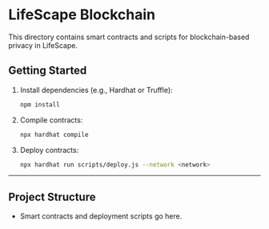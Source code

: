# LifeScape Blockchain

This directory contains smart contracts and scripts for blockchain-based privacy in LifeScape.

## Getting Started

1. Install dependencies (e.g., Hardhat or Truffle):
   ```bash
   npm install
   ```
2. Compile contracts:
   ```bash
   npx hardhat compile
   ```
3. Deploy contracts:
   ```bash
   npx hardhat run scripts/deploy.js --network <network>
   ```

---

## Project Structure
- Smart contracts and deployment scripts go here. 